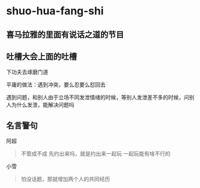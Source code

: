 # shuo-hua-fang-shi

## **喜马拉雅的里面有说话之道的节目**

## **吐槽大会上面的吐槽**

下功夫去琢磨门道

平庸的做法：遇到冲突，要么忍要么怼回去

遇到问题，和别人由于立场不同发泄情绪的时候，等别人发泄差不多的时候，问别人为什么发泄，能解决问题吗

## 名言警句

阿超

> 不管成不成 先约出来吗，就是约出来一起玩 一起玩能有啥不行的

小雪

> 怕没话题，那就增加两个人的共同经历

